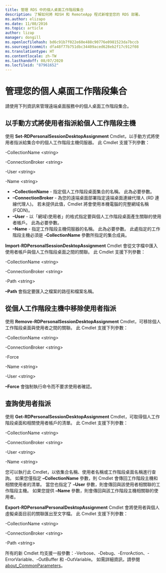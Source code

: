 ```yaml
---
title: 管理 RDS 中的個人桌面工作階段集合
description: 了解如何將 RDSH 和 RemoteApp 程式新增至您的 RDS 部署。
ms.author: elizapo
ms.date: 11/08/2016
ms.topic: article
author: lizap
manager: dongill
ms.openlocfilehash: bd6c91b7f022e60e488c90776e0981523da7bccb
ms.sourcegitcommit: dfa48f77b751dbc34409aced628eb2f17c912f08
ms.translationtype: HT
ms.contentlocale: zh-TW
ms.lasthandoff: 08/07/2020
ms.locfileid: "87961652"
---
```

# <a name="manage-your-personal-desktop-session-collections"></a>管理您的個人桌面工作階段集合

請使用下列資訊來管理遠端桌面服務中的個人桌面工作階段集合。

## <a name="manually-assign-a-user-to-a-personal-session-host"></a>以手動方式將使用者指派給個人工作階段主機
使用 **Set-RDPersonalSessionDesktopAssignment** Cmdlet，以手動方式將使用者指派給集合中的個人工作階段主機伺服器。 此 Cmdlet 支援下列參數：

-CollectionName \<string\>

-ConnectionBroker \<string\>

-User \<string\>

-Name \<string\>

- **–CollectionName** - 指定個人工作階段桌面集合的名稱。 此為必要參數。
- **–ConnectionBroker** - 為您的遠端桌面部署指定遠端桌面連線代理人 (RD 連線代理人)。 若未提供此值，Cmdlet 將會使用本機電腦的完整網域名稱 (FQDN)。
- **–User** - 以「網域\使用者」的格式指定要與個人工作階段桌面產生關聯的使用者帳戶。 此為必要參數。
- **–Name** - 指定工作階段主機伺服器的名稱。 此為必要參數。 此處指定的工作階段主機必須是 **-CollectionName** 參數所指定的集合成員。

**Import-RDPersonalSessionDesktopAssignment** Cmdlet 會從文字檔中匯入使用者帳戶與個人工作階段桌面之間的關聯。 此 Cmdlet 支援下列參數：

-CollectionName \<string\>

-ConnectionBroker \<string\>

-Path \<string>

**–Path** 會指定要匯入之檔案的路徑和檔案名稱。

## <a name="removing-a-user-assignment-from-a-personal-session-host"></a>從個人工作階段主機中移除使用者指派
使用 **Remove-RDPersonalSessionDesktopAssignment** Cmdlet，可移除個人工作階段桌面與使用者之間的關聯。 此 Cmdlet 支援下列參數：

-CollectionName \<string\>

-ConnectionBroker \<string\>

-Force

-Name \<string\>

-User \<string\>

**–Force** 會強制執行命令而不要求使用者確認。

## <a name="query-user-assignments"></a>查詢使用者指派
使用 **Get-RDPersonalSessionDesktopAssignment** Cmdlet，可取得個人工作階段桌面和相關使用者帳戶的清單。 此 Cmdlet 支援下列參數：

-CollectionName \<string\>

-ConnectionBroker \<string\>

-User \<string\>

-Name \<string\>

您可以執行此 Cmdlet，以依集合名稱、使用者名稱或工作階段桌面名稱進行查詢。 如果您僅指定 **–CollectionName** 參數，則 Cmdlet 會傳回工作階段主機和相關使用者的清單。 當您也指定了 **–User** 參數，則會傳回與該使用者相關聯的工作階段主機。 如果您提供 **–Name** 參數，則會傳回與該工作階段主機相關聯的使用者。


**Export-RDPersonalPersonalDesktopAssignment** Cmdlet 會將使用者與個人虛擬桌面目前的關聯匯出至文字檔。 此 Cmdlet 支援下列參數：

-CollectionName \<string\>

-ConnectionBroker \<string\>

-Path \<string\>


所有的新 Cmdlet 均支援一般參數：-Verbose、-Debug、-ErrorAction、-ErrorVariable、-OutBuffer 和 -OutVariable。 如需詳細資訊，請參閱 [about_CommonParameters](https://go.microsoft.com/fwlink/p/?LinkID=113216)。
